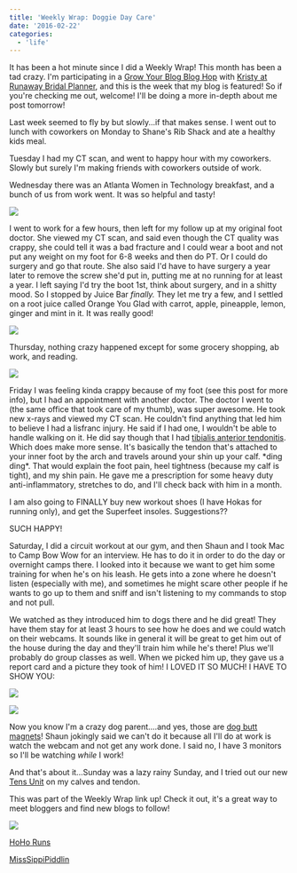 ```yaml
---
title: 'Weekly Wrap: Doggie Day Care'
date: '2016-02-22'
categories:
  - 'life'
---
```


It has been a hot minute since I did a Weekly Wrap! This month has been a tad crazy. I'm participating in a [Grow Your Blog Blog Hop](http://runawaybridalplanner.blogspot.com/2016/02/blogger-meet-up-grow-your-blog.html) with [Kristy at Runaway Bridal Planner](http://runawaybridalplanner.blogspot.com/), and this is the week that my blog is featured! So if you're checking me out, welcome! I'll be doing a more in-depth about me post tomorrow!

Last week seemed to fly by but slowly...if that makes sense. I went out to lunch with coworkers on Monday to Shane's Rib Shack and ate a healthy kids meal.

Tuesday I had my CT scan, and went to happy hour with my coworkers. Slowly but surely I'm making friends with coworkers outside of work.

Wednesday there was an Atlanta Women in Technology breakfast, and a bunch of us from work went. It was so helpful and tasty!

[![](images/IMG_20160217_112709.jpg)](https://2.bp.blogspot.com/-0dIyzQw2STw/VsojsA4lHxI/AAAAAAABNvw/WaT_6i_iAnI/s1600/IMG_20160217_112709.jpg)

I went to work for a few hours, then left for my follow up at my original foot doctor. She viewed my CT scan, and said even though the CT quality was crappy, she could tell it was a bad fracture and I could wear a boot and not put any weight on my foot for 6-8 weeks and then do PT. Or I could do surgery and go that route. She also said I'd have to have surgery a year later to remove the screw she'd put in, putting me at no running for at least a year. I left saying I'd try the boot 1st, think about surgery, and in a shitty mood. So I stopped by Juice Bar _finally._ They let me try a few, and I settled on a root juice called Orange You Glad with carrot, apple, pineapple, lemon, ginger and mint in it. It was really good!

[![](images/20160217_152003-01.jpeg)](https://4.bp.blogspot.com/-YL0dcXLFkT4/VsokV35O_CI/AAAAAAABNv8/GCvB1rEx5-0/s1600/20160217_152003-01.jpeg)

Thursday, nothing crazy happened except for some grocery shopping, ab work, and reading.

[![](images/IMG_20160218_225617.jpg)](https://1.bp.blogspot.com/-rWGhC7CL6UE/Vsoky2McbbI/AAAAAAABNwE/WCJGsjtN9qQ/s1600/IMG_20160218_225617.jpg)

Friday I was feeling kinda crappy because of my foot (see this post for more info), but I had an appointment with another doctor. The doctor I went to (the same office that took care of my thumb), was super awesome. He took new x-rays and viewed my CT scan. He couldn't find anything that led him to believe I had a lisfranc injury. He said if I had one, I wouldn't be able to handle walking on it. He did say though that I had [tibialis anterior tendonitis](http://www.physioadvisor.com.au/8183750/tibialis-anterior-tendonitis-tibialis-anterior-t.htm). Which does make more sense. It's basically the tendon that's attached to your inner foot by the arch and travels around your shin up your calf. \*ding ding\*. That would explain the foot pain, heel tightness (because my calf is tight), and my shin pain. He gave me a prescription for some heavy duty anti-inflammatory, stretches to do, and I'll check back with him in a month.

I am also going to FINALLY buy new workout shoes (I have Hokas for running only), and get the Superfeet insoles. Suggestions??

SUCH HAPPY!

Saturday, I did a circuit workout at our gym, and then Shaun and I took Mac to Camp Bow Wow for an interview. He has to do it in order to do the day or overnight camps there. I looked into it because we want to get him some training for when he's on his leash. He gets into a zone where he doesn't listen (especially with me), and sometimes he might scare other people if he wants to go up to them and sniff and isn't listening to my commands to stop and not pull.

We watched as they introduced him to dogs there and he did great! They have them stay for at least 3 hours to see how he does and we could watch on their webcams. It sounds like in general it will be great to get him out of the house during the day and they'll train him while he's there! Plus we'll probably do group classes as well. When we picked him up, they gave us a report card and a picture they took of him! I LOVED IT SO MUCH! I HAVE TO SHOW YOU:

[![](images/Screenshot_2016-02-21-01-00-50.png)](https://4.bp.blogspot.com/-EIAtnvuK-qc/VsonygUWZ5I/AAAAAAABNwc/D2eGRjf5wsU/s1600/Screenshot_2016-02-21-01-00-50.png)

[![](images/20160221_005706.jpg)](https://1.bp.blogspot.com/-Eupa03YVoEA/Vson1uK4KII/AAAAAAABNwk/QZI1NqyinoM/s1600/20160221_005706.jpg)

Now you know I'm a crazy dog parent....and yes, those are [dog butt magnets](http://amzn.to/21jaysN)! Shaun jokingly said we can't do it because all I'll do at work is watch the webcam and not get any work done. I said no, I have 3 monitors so I'll be watching *while* I work!

And that's about it...Sunday was a lazy rainy Sunday, and I tried out our new [Tens Unit](http://amzn.to/1VxECgT) on my calves and tendon.

This was part of the Weekly Wrap link up! Check it out, it's a great way to meet bloggers and find new blogs to follow!



[![](images/WeeklyWrap.jpg)](http://3.bp.blogspot.com/-yIW5MutVIYk/VcOhp3FgsYI/AAAAAAAABmU/9MODiWOHVzE/s320/WeeklyWrap.jpg)

[HoHo Runs](http://hohoruns.blogspot.com/)

[MissSippiPiddlin](http://www.misssippipiddlin.com/)
